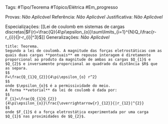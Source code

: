 Tags: #Tipo/Teorema #Tópico/Elétrica #Em_progresso

Provas: _Não Aplicável_
Referência: _Não Aplicável_
Justificativa: _Não Aplicável_

Especializações: [[Lei de coulomb em sistemas de cargas discretas|$F(r)=\frac{Q}{4\pi\epsilon_{o}}\sum\limits_{i=1}^{N}Q_i\frac{r-r_{i}}{|r-r_{i}|^3}$]]
Generalizações: _Não Aplicável_

```ad-info
title: Teorema.
Segundo a lei de coulomb. A magnitude das forças eletrostáticas com as quais duas cargas **pontuais** em repouso interagem é diretamente proporcional ao produto da magnitude de ambas as cargas $Q_{1}$ e $Q_{2}$ e inversamente proporcional ao quadrado da distância $R$ que as separa.
$$
F=\frac{Q_{1}Q_{2}}{4\pi\epsilon_{o} r^2}
$$
onde $\epsilon_{o}$ é a permissividade do meio.
A forma **vetorial** da lei de coulomb é dada por:
$$
F_{1}=\frac{Q_{1}Q_{2}}{4\pi\epsilon_{o}}\frac{\overrightarrow{r}_{12}}{|r_{12}|^{2}}
$$
onde $F_{1}$ é a força eletrostática experimentada por uma carga $Q_{1}$ nas proximidades de $Q_{2}$.
```
